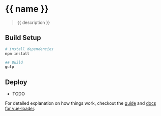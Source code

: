# {{ name }}

> {{ description }}

## Build Setup

``` bash
# install dependencies
npm install

## Build
gulp

```

## Deploy

* TODO


For detailed explanation on how things work, checkout the [guide](http://vuejs-templates.github.io/webpack/) and [docs for vue-loader](http://vuejs.github.io/vue-loader).
